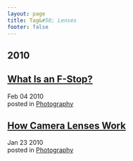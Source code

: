 ```yaml
---
layout: page
title: Tag&#58; Lenses
footer: false
---
```


<div id="blog-archives" class="category">
<h2>2010</h2>

<article>
<h1><a href="/2010/02/04/what-is-an-f-stop/index.html">What Is an F-Stop?</a></h1>
<time datetime="2010-02-04T00:00:00-06:00" pubdate><span class='month'>Feb</span> <span class='day'>04</span> <span class='year'>2010</span></time>
<footer>
<span class="categories">posted in 
<a href='/categories/photography/'>Photography</a></span>
</footer>
</article>

<article>
<h1><a href="/2010/01/23/how-camera-lenses-work/index.html">How Camera Lenses Work</a></h1>
<time datetime="2010-01-23T00:00:00-06:00" pubdate><span class='month'>Jan</span> <span class='day'>23</span> <span class='year'>2010</span></time>
<footer>
<span class="categories">posted in 
<a href='/categories/photography/'>Photography</a></span>
</footer>
</article>
</div>
